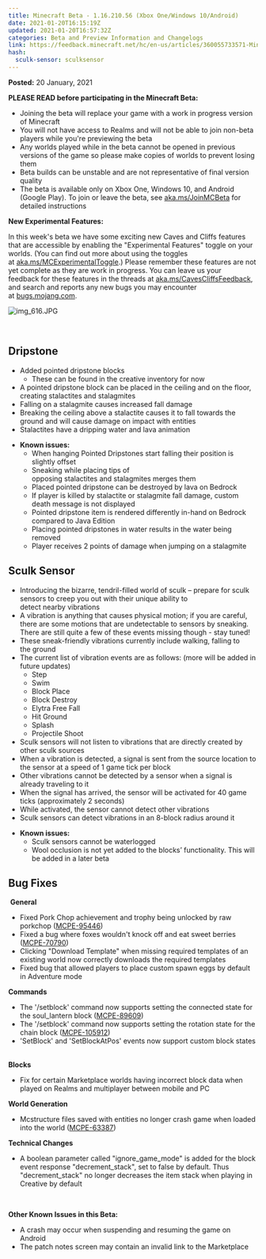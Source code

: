 ```yaml
---
title: Minecraft Beta - 1.16.210.56 (Xbox One/Windows 10/Android)
date: 2021-01-20T16:15:19Z
updated: 2021-01-20T16:57:32Z
categories: Beta and Preview Information and Changelogs
link: https://feedback.minecraft.net/hc/en-us/articles/360055733571-Minecraft-Beta-1-16-210-56-Xbox-One-Windows-10-Android
hash:
  sculk-sensor: sculksensor
---
```


**Posted:** 20 January, 2021

**PLEASE READ before participating in the Minecraft Beta:**

- Joining the beta will replace your game with a work in progress version of Minecraft
- You will not have access to Realms and will not be able to join non-beta players while you're previewing the beta
- Any worlds played while in the beta cannot be opened in previous versions of the game so please make copies of worlds to prevent losing them
- Beta builds can be unstable and are not representative of final version quality
- The beta is available only on Xbox One, Windows 10, and Android (Google Play). To join or leave the beta, see [aka.ms/JoinMCBeta](https://aka.ms/JoinMCBeta) for detailed instructions

**New Experimental Features:** 

In this week's beta we have some exciting new Caves and Cliffs features that are accessible by enabling the "Experimental Features" toggle on your worlds. (You can find out more about using the toggles at [aka.ms/MCExperimentalToggle](https://aka.ms/MCExperimentalToggle).) Please remember these features are not yet complete as they are work in progress. You can leave us your feedback for these features in the threads at [aka.ms/CavesCliffsFeedback](https://aka.ms/CavesCliffsFeedback), and search and reports any new bugs you may encounter at [bugs.mojang.com](https://bugs.mojang.com/).   

![img_616.JPG](https://feedback.minecraft.net/hc/article_attachments/360082619692/img_616.JPG)

 

## **Dripstone** 

- Added pointed dripstone blocks 
  - These can be found in the creative inventory for now 
- A pointed dripstone block can be placed in the ceiling and on the floor, creating stalactites and stalagmites 
- Falling on a stalagmite causes increased fall damage  
- Breaking the ceiling above a stalactite causes it to fall towards the ground and will cause damage on impact with entities  
- Stalactites have a dripping water and lava animation  

<!-- -->

- **Known issues:** 
  - When hanging Pointed Dripstones start falling their position is slightly offset 
  - Sneaking while placing tips of opposing stalactites and stalagmites merges them 
  - Placed pointed dripstone can be destroyed by lava on Bedrock 
  - If player is killed by stalactite or stalagmite fall damage, custom death message is not displayed 
  - Pointed dripstone item is rendered differently in-hand on Bedrock compared to Java Edition 
  - Placing pointed dripstones in water results in the water being removed 
  - Player receives 2 points of damage when jumping on a stalagmite 

## **Sculk Sensor** 

- Introducing the bizarre, tendril-filled world of sculk – prepare for sculk sensors to creep you out with their unique ability to detect nearby vibrations  
- A vibration is anything that causes physical motion; if you are careful, there are some motions that are undetectable to sensors by sneaking. There are still quite a few of these events missing though - stay tuned! 
- These sneak-friendly vibrations currently include walking, falling to the ground 
- The current list of vibration events are as follows: (more will be added in future updates) 
  - Step 
  - Swim 
  - Block Place 
  - Block Destroy 
  - Elytra Free Fall  
  - Hit Ground 
  - Splash 
  - Projectile Shoot 
- Sculk sensors will not listen to vibrations that are directly created by other sculk sources 
- When a vibration is detected, a signal is sent from the source location to the sensor at a speed of 1 game tick per block 
- Other vibrations cannot be detected by a sensor when a signal is already traveling to it 
- When the signal has arrived, the sensor will be activated for 40 game ticks (approximately 2 seconds) 
- While activated, the sensor cannot detect other vibrations 
- Sculk sensors can detect vibrations in an 8-block radius around it 

<!-- -->

- **Known issues:** 
  - Sculk sensors cannot be waterlogged 
  - Wool occlusion is not yet added to the blocks’ functionality. This will be added in a later beta 

## **Bug Fixes**

 **General** 

- Fixed Pork Chop achievement and trophy being unlocked by raw porkchop ([MCPE-95446](https://bugs.mojang.com/browse/MCPE-95446))  
- Fixed a bug where foxes wouldn't knock off and eat sweet berries ([MCPE-70790](https://bugs.mojang.com/browse/MCPE-70790))  
- Clicking "Download Template" when missing required templates of an existing world now correctly downloads the required templates  
- Fixed bug that allowed players to place custom spawn eggs by default in Adventure mode  

**Commands** 

- The '/setblock' command now supports setting the connected state for the soul_lantern block ([MCPE-89609](https://bugs.mojang.com/browse/MCPE-89609))  
- The '/setblock' command now supports setting the rotation state for the chain block ([MCPE-105912](https://bugs.mojang.com/browse/MCPE-105912))  
- 'SetBlock' and 'SetBlockAtPos' events now support custom block states  

**Blocks** 

- Fix for certain Marketplace worlds having incorrect block data when played on Realms and multiplayer between mobile and PC    

**World Generation** 

- Mcstructure files saved with entities no longer crash game when loaded into the world ([MCPE-63387](https://bugs.mojang.com/browse/MCPE-63387))  

**Technical Changes** 

- A boolean parameter called "ignore_game_mode" is added for the block event response "decrement_stack", set to false by default. Thus "decrement_stack" no longer decreases the item stack when playing in Creative by default  

 

**Other Known Issues in this Beta:** 

- A crash may occur when suspending and resuming the game on Android
- The patch notes screen may contain an invalid link to the Marketplace
